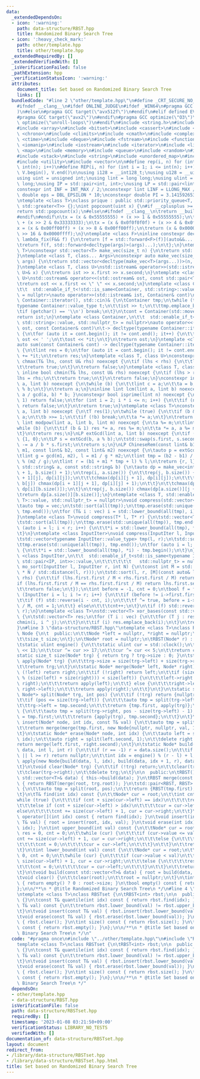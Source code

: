 ```yaml
---
data:
  _extendedDependsOn:
  - icon: ':warning:'
    path: data-structure/RBST.hpp
    title: Randomized Binary Search Tree
  - icon: ':heavy_check_mark:'
    path: other/template.hpp
    title: other/template.hpp
  _extendedRequiredBy: []
  _extendedVerifiedWith: []
  _isVerificationFailed: false
  _pathExtension: hpp
  _verificationStatusIcon: ':warning:'
  attributes:
    document_title: Set based on Randomized Binary Search Tree
    links: []
  bundledCode: "#line 2 \"other/template.hpp\"\n#define _CRT_SECURE_NO_WARNINGS\n\
    #ifndef __clang__\n#ifdef ONLINE_JUDGE\n#ifdef _WIN64\n#pragma GCC target(\"avx2\"\
    )\n#else\n#pragma GCC target(\"avx512f\")\n#endif\n#elif defined EVAL\n#else\n\
    #pragma GCC target(\"avx2\")\n#endif\n#pragma GCC optimize(\"O3\")\n#pragma GCC\
    \ optimize(\"unroll-loops\")\n#endif\n#include <string.h>\n#include <algorithm>\n\
    #include <array>\n#include <bitset>\n#include <cassert>\n#include <cfloat>\n#include\
    \ <chrono>\n#include <climits>\n#include <cmath>\n#include <complex>\n#include\
    \ <ctime>\n#include <deque>\n#include <fstream>\n#include <functional>\n#include\
    \ <iomanip>\n#include <iostream>\n#include <iterator>\n#include <list>\n#include\
    \ <map>\n#include <memory>\n#include <queue>\n#include <random>\n#include <set>\n\
    #include <stack>\n#include <string>\n#include <unordered_map>\n#include <unordered_set>\n\
    #include <utility>\n#include <vector>\n\n#define rep(i, n) for (int i = 0; i <\
    \ int(n); i++)\n#define REP(i, n) for (int i = 1; i <= int(n); i++)\n#define all(V)\
    \ V.begin(), V.end()\n\nusing i128 = __int128_t;\nusing u128 = __uint128_t;\n\
    using uint = unsigned int;\nusing lint = long long;\nusing ulint = unsigned long\
    \ long;\nusing IP = std::pair<int, int>;\nusing LP = std::pair<lint, lint>;\n\n\
    constexpr int INF = INT_MAX / 2;\nconstexpr lint LINF = LLONG_MAX / 2;\nconstexpr\
    \ double eps = DBL_EPSILON * 10;\nconstexpr double PI = 3.141592653589793238462643383279;\n\
    \ntemplate <class T>\nclass prique : public std::priority_queue<T, std::vector<T>,\
    \ std::greater<T>> {};\nint popcount(uint x) {\n#if __cplusplus >= 202002L\n\t\
    return std::popcount(x);\n#else\n#ifndef __clang__\n\treturn __builtin_popcount(x);\n\
    #endif\n#endif\n\tx = (x & 0x55555555) + (x >> 1 & 0x55555555);\n\tx = (x & 0x33333333)\
    \ + (x >> 2 & 0x33333333);\n\tx = (x & 0x0f0f0f0f) + (x >> 4 & 0x0f0f0f0f);\n\t\
    x = (x & 0x00ff00ff) + (x >> 8 & 0x00ff00ff);\n\treturn (x & 0x0000ffff) + (x\
    \ >> 16 & 0x0000ffff);\n}\ntemplate <class F>\ninline constexpr decltype(auto)\
    \ lambda_fix(F&& f) {\n\treturn [f = std::forward<F>(f)](auto&&... args) {\n\t\
    \treturn f(f, std::forward<decltype(args)>(args)...);\n\t};\n}\ntemplate <class\
    \ T>\nconstexpr std::vector<T> make_vec(size_t n) {\n\treturn std::vector<T>(n);\n\
    }\ntemplate <class T, class... Args>\nconstexpr auto make_vec(size_t n, Args&&...\
    \ args) {\n\treturn std::vector<decltype(make_vec<T>(args...))>(n, make_vec<T>(std::forward<Args>(args)...));\n\
    }\ntemplate <class T, class U>\nstd::istream& operator>>(std::istream& ist, std::pair<T,\
    \ U>& x) {\n\treturn ist >> x.first >> x.second;\n}\ntemplate <class T, class\
    \ U>\nstd::ostream& operator<<(std::ostream& ost, const std::pair<T, U>& x) {\n\
    \treturn ost << x.first << \" \" << x.second;\n}\ntemplate <class Container,\n\
    \t\t  std::enable_if_t<!std::is_same<Container, std::string>::value, std::nullptr_t>\
    \ = nullptr>\nauto operator>>(std::istream& ist, Container& cont)\n\t-> decltype(typename\
    \ Container::iterator(), std::cin)& {\n\tContainer tmp;\n\twhile (true) {\n\t\t\
    typename Container::value_type t;\n\t\tist >> t;\n\t\ttmp.emplace_back(t);\n\t\
    \tif (getchar() == '\\n') break;\n\t}\n\tcont = Container(std::move(tmp));\n\t\
    return ist;\n}\ntemplate <class Container,\n\t\t  std::enable_if_t<!std::is_same<Container,\
    \ std::string>::value, std::nullptr_t> = nullptr>\nauto operator<<(std::ostream&\
    \ ost, const Container& cont)\n\t-> decltype(typename Container::iterator(), std::cout)&\
    \ {\n\tfor (auto it = cont.begin(); it != cont.end(); it++) {\n\t\tif (it != cont.begin())\
    \ ost << ' ';\n\t\tost << *it;\n\t}\n\treturn ost;\n}\ntemplate <class Container>\n\
    auto sum(const Container& cont) -> decltype(typename Container::iterator(), 0LL)\
    \ {\n\tlint res = 0;\n\tfor (auto it = cont.begin(); it != cont.end(); it++) res\
    \ += *it;\n\treturn res;\n}\ntemplate <class T, class U>\nconstexpr inline bool\
    \ chmax(T& lhs, const U& rhs) noexcept {\n\tif (lhs < rhs) {\n\t\tlhs = rhs;\n\
    \t\treturn true;\n\t}\n\treturn false;\n}\ntemplate <class T, class U>\nconstexpr\
    \ inline bool chmin(T& lhs, const U& rhs) noexcept {\n\tif (lhs > rhs) {\n\t\t\
    lhs = rhs;\n\t\treturn true;\n\t}\n\treturn false;\n}\nconstexpr inline lint gcd(lint\
    \ a, lint b) noexcept {\n\twhile (b) {\n\t\tlint c = a;\n\t\ta = b;\n\t\tb = c\
    \ % b;\n\t}\n\treturn a;\n}\ninline lint lcm(lint a, lint b) noexcept { return\
    \ a / gcd(a, b) * b; }\nconstexpr bool isprime(lint n) noexcept {\n\tif (n ==\
    \ 1) return false;\n\tfor (int i = 2; i * i <= n; i++) {\n\t\tif (n % i == 0)\
    \ return false;\n\t}\n\treturn true;\n}\ntemplate <class T>\nconstexpr T mypow(T\
    \ a, lint b) noexcept {\n\tT res(1);\n\twhile (true) {\n\t\tif (b & 1) res *=\
    \ a;\n\t\tb >>= 1;\n\t\tif (!b) break;\n\t\ta *= a;\n\t}\n\treturn res;\n}\nconstexpr\
    \ lint modpow(lint a, lint b, lint m) noexcept {\n\ta %= m;\n\tlint res(1);\n\t\
    while (b) {\n\t\tif (b & 1) res *= a, res %= m;\n\t\ta *= a, a %= m, b >>= 1;\n\
    \t}\n\treturn res;\n}\nLP extGcd(lint a, lint b) noexcept {\n\tif (b == 0) return\
    \ {1, 0};\n\tLP s = extGcd(b, a % b);\n\tstd::swap(s.first, s.second);\n\ts.second\
    \ -= a / b * s.first;\n\treturn s;\n}\nLP ChineseRem(const lint& b1, const lint&\
    \ m1, const lint& b2, const lint& m2) noexcept {\n\tauto p = extGcd(m1, m2);\n\
    \tlint g = gcd(m1, m2), l = m1 / g * m2;\n\tlint tmp = (b2 - b1) / g * p.first\
    \ % (m2 / g);\n\tlint r = (b1 + m1 * tmp + l) % l;\n\treturn {r, l};\n}\nint LCS(const\
    \ std::string& a, const std::string& b) {\n\tauto dp = make_vec<int>(a.size()\
    \ + 1, b.size() + 1);\n\trep(i, a.size()) {\n\t\trep(j, b.size()) {\n\t\t\tchmax(dp[i\
    \ + 1][j], dp[i][j]);\n\t\t\tchmax(dp[i][j + 1], dp[i][j]);\n\t\t\tif (a[i] ==\
    \ b[j]) chmax(dp[i + 1][j + 1], dp[i][j] + 1);\n\t\t}\n\t\tchmax(dp[i + 1][b.size()],\
    \ dp[i][b.size()]);\n\t}\n\trep(j, b.size()) chmax(dp[a.size()][j + 1], dp[a.size()][j]);\n\
    \treturn dp[a.size()][b.size()];\n}\ntemplate <class T, std::enable_if_t<std::is_convertible<int,\
    \ T>::value, std::nullptr_t> = nullptr>\nvoid compress(std::vector<T>& vec) {\n\
    \tauto tmp = vec;\n\tstd::sort(all(tmp));\n\ttmp.erase(std::unique(all(tmp)),\
    \ tmp.end());\n\tfor (T& i : vec) i = std::lower_bound(all(tmp), i) - tmp.begin();\n\
    }\ntemplate <class T>\nvoid compress(T* l, T* r) {\n\tstd::vector<T> tmp(l, r);\n\
    \tstd::sort(all(tmp));\n\ttmp.erase(std::unique(all(tmp)), tmp.end());\n\tfor\
    \ (auto i = l; i < r; i++) {\n\t\t*i = std::lower_bound(all(tmp), *i) - tmp.begin();\n\
    \t}\n}\ntemplate <class InputIter>\nvoid compress(InputIter l, InputIter r) {\n\
    \tstd::vector<typename InputIter::value_type> tmp(l, r);\n\tstd::sort(all(tmp));\n\
    \ttmp.erase(std::unique(all(tmp)), tmp.end());\n\tfor (auto i = l; i < r; i++)\
    \ {\n\t\t*i = std::lower_bound(all(tmp), *i) - tmp.begin();\n\t}\n}\ntemplate\
    \ <class InputIter,\n\t\t  std::enable_if_t<std::is_same<typename InputIter::value_type,\
    \ std::pair<IP, int>>::value,\n\t\t\t\t\t\t   std::nullptr_t> = nullptr>\nvoid\
    \ mo_sort(InputIter l, InputIter r, int N) {\n\tconst int M = std::max(1.0, std::sqrt(lint(N)\
    \ * N / std::distance(l, r)));\n\tstd::sort(l, r, [M](const auto& lhs, const auto&\
    \ rhs) {\n\t\tif (lhs.first.first / M < rhs.first.first / M) return true;\n\t\t\
    if (lhs.first.first / M == rhs.first.first / M) return lhs.first.second < rhs.first.second;\n\
    \t\treturn false;\n\t});\n\tint before = -1, cnt = 0;\n\tbool f = false;\n\tfor\
    \ (InputIter i = l; i != r; i++) {\n\t\tif (before != i->first.first / M) {\n\t\
    \t\tif (f) std::reverse(i - cnt, i);\n\t\t\tf ^= true, before = i->first.first\
    \ / M, cnt = 1;\n\t\t} else\n\t\t\tcnt++;\n\t}\n\tif (f) std::reverse(r - cnt,\
    \ r);\n}\ntemplate <class T>\nstd::vector<T> xor_bases(const std::vector<T>& vec)\
    \ {\n\tstd::vector<T> res;\n\tfor (T i : vec) {\n\t\tfor (T j : res) {\n\t\t\t\
    chmin(i, i ^ j);\n\t\t}\n\t\tif (i) res.emplace_back(i);\n\t}\n\treturn res;\n\
    }\n#line 3 \"data-structure/RBST.hpp\"\ntemplate <class T>\nclass RBST {\n\tclass\
    \ Node {\n\t  public:\n\t\tNode *left = nullptr, *right = nullptr;\n\t\tT value;\n\
    \t\tsize_t size;\n\t};\n\tNode* root = nullptr;\n\tRBST(Node* r) : root(r) {}\n\
    \tstatic ulint engine() {\n\t\tstatic ulint cur = std::clock();\n\t\tcur ^= cur\
    \ << 13;\n\t\tcur ^= cur >> 17;\n\t\tcur ^= cur << 5;\n\t\treturn cur;\n\t}\n\t\
    static size_t size(Node* trg) { return trg ? trg->size : 0; }\n\tstatic Node*\
    \ apply(Node* trg) {\n\t\ttrg->size = size(trg->left) + size(trg->right) + 1;\n\
    \t\treturn trg;\n\t}\n\tstatic Node* merge(Node* left, Node* right) {\n\t\tif\
    \ (!left) return right;\n\t\tif (!right) return left;\n\t\tif (size_t(engine()\
    \ % (size(left) + size(right))) < size(left)) {\n\t\t\tleft->right = merge(left->right,\
    \ right);\n\t\t\treturn apply(left);\n\t\t} else {\n\t\t\tright->left = merge(left,\
    \ right->left);\n\t\t\treturn apply(right);\n\t\t}\n\t}\n\tstatic std::pair<Node*,\
    \ Node*> split(Node* trg, int pos) {\n\t\tif (!trg) return {nullptr, nullptr};\n\
    \t\tif (pos <= size(trg->left)) {\n\t\t\tauto tmp = split(trg->left, pos);\n\t\
    \t\ttrg->left = tmp.second;\n\t\t\treturn {tmp.first, apply(trg)};\n\t\t} else\
    \ {\n\t\t\tauto tmp = split(trg->right, pos - size(trg->left) - 1);\n\t\t\ttrg->right\
    \ = tmp.first;\n\t\t\treturn {apply(trg), tmp.second};\n\t\t}\n\t}\n\tstatic Node*\
    \ insert(Node* node, int idx, const T& val) {\n\t\tauto tmp = split(node, idx);\n\
    \t\treturn merge(merge(tmp.first, new Node{nullptr, nullptr, val, 1}), tmp.second);\n\
    \t}\n\tstatic Node* erase(Node* node, int idx) {\n\t\tauto left = split(node,\
    \ idx);\n\t\tauto right = split(left.second, 1);\n\t\tdelete right.first;\n\t\t\
    return merge(left.first, right.second);\n\t}\n\tstatic Node* build(const std::vector<T>&\
    \ data, int l, int r) {\n\t\tif (r == -1) r = data.size();\n\t\tif (data.empty()\
    \ || l >= r) return nullptr;\n\t\tint idx = engine() % (r - l) + l;\n\t\treturn\
    \ apply(new Node{build(data, l, idx), build(data, idx + 1, r), data[idx], 1});\n\
    \t}\n\tvoid clear(Node* trg) {\n\t\tif (!trg) return;\n\t\tclear(trg->left);\n\
    \t\tclear(trg->right);\n\t\tdelete trg;\n\t}\n\n  public:\n\tRBST() {}\n\tRBST(const\
    \ std::vector<T>& data) { this->build(data); }\n\tRBST merge(const RBST& trg)\
    \ { return RBST(merge(root, trg.root)); }\n\tstd::pair<RBST, RBST> split(int pos)\
    \ {\n\t\tauto tmp = split(root, pos);\n\t\treturn {RBST(tmp.first), RBST(tmp.second)};\n\
    \t}\n\tT& find(int idx) const {\n\t\tNode* cur = root;\n\t\tint cnt = 0;\n\t\t\
    while (true) {\n\t\t\tif (cnt + size(cur->left) == idx)\n\t\t\t\treturn cur->value;\n\
    \t\t\telse if (cnt + size(cur->left) > idx)\n\t\t\t\tcur = cur->left;\n\t\t\t\
    else\n\t\t\t\tcnt += size(cur->left) + 1, cur = cur->right;\n\t\t}\n\t}\n\tT&\
    \ operator[](int idx) const { return find(idx); }\n\tvoid insert(int idx, const\
    \ T& val) { root = insert(root, idx, val); }\n\tvoid erase(int idx) { root = erase(root,\
    \ idx); }\n\tint upper_bound(int val) const {\n\t\tNode* cur = root;\n\t\tint\
    \ res = 0, cnt = 0;\n\t\twhile (cur) {\n\t\t\tif (cur->value <= val)\n\t\t\t\t\
    cnt += size(cur->left) + 1, cur = cur->right;\n\t\t\telse {\n\t\t\t\tres += cnt;\n\
    \t\t\t\tcnt = 0;\n\t\t\t\tcur = cur->left;\n\t\t\t}\n\t\t}\n\t\treturn res + cnt;\n\
    \t}\n\tint lower_bound(int val) const {\n\t\tNode* cur = root;\n\t\tint res =\
    \ 0, cnt = 0;\n\t\twhile (cur) {\n\t\t\tif (cur->value < val)\n\t\t\t\tcnt +=\
    \ size(cur->left) + 1, cur = cur->right;\n\t\t\telse {\n\t\t\t\tres += cnt;\n\t\
    \t\t\tcnt = 0;\n\t\t\t\tcur = cur->left;\n\t\t\t}\n\t\t}\n\t\treturn res + cnt;\n\
    \t}\n\tvoid build(const std::vector<T>& data) { root = build(data, 0, -1); }\n\
    \tvoid clear() {\n\t\tclear(root);\n\t\troot = nullptr;\n\t}\n\tint size() const\
    \ { return empty() ? 0 : root->size; }\n\tbool empty() const { return !root; }\n\
    };\n\n/**\n * @title Randomized Binary Search Tree\n */\n#line 4 \"data-structure/RBSTset.hpp\"\
    \ntemplate <class T>\nclass RBSTset {\n\tRBST<int> rbst;\n\n  public:\n\tRBSTset()\
    \ {}\n\tconst T& quantile(int idx) const { return rbst.find(idx); }\n\tbool contains(const\
    \ T& val) const {\n\t\treturn rbst.lower_bound(val) != rbst.upper_bound(val);\n\
    \t}\n\tvoid insert(const T& val) { rbst.insert(rbst.lower_bound(val), val); }\n\
    \tvoid erase(const T& val) { rbst.erase(rbst.lower_bound(val)); }\n\tvoid clear()\
    \ { rbst.clear(); }\n\tint size() const { return rbst.size(); }\n\tbool empty()\
    \ const { return rbst.empty(); }\n};\n\n/**\n * @title Set based on Randomized\
    \ Binary Search Tree\n */\n"
  code: "#pragma once\n#include \"../other/template.hpp\"\n#include \"RBST.hpp\"\n\
    template <class T>\nclass RBSTset {\n\tRBST<int> rbst;\n\n  public:\n\tRBSTset()\
    \ {}\n\tconst T& quantile(int idx) const { return rbst.find(idx); }\n\tbool contains(const\
    \ T& val) const {\n\t\treturn rbst.lower_bound(val) != rbst.upper_bound(val);\n\
    \t}\n\tvoid insert(const T& val) { rbst.insert(rbst.lower_bound(val), val); }\n\
    \tvoid erase(const T& val) { rbst.erase(rbst.lower_bound(val)); }\n\tvoid clear()\
    \ { rbst.clear(); }\n\tint size() const { return rbst.size(); }\n\tbool empty()\
    \ const { return rbst.empty(); }\n};\n\n/**\n * @title Set based on Randomized\
    \ Binary Search Tree\n */"
  dependsOn:
  - other/template.hpp
  - data-structure/RBST.hpp
  isVerificationFile: false
  path: data-structure/RBSTset.hpp
  requiredBy: []
  timestamp: '2023-01-08 03:21:50+09:00'
  verificationStatus: LIBRARY_NO_TESTS
  verifiedWith: []
documentation_of: data-structure/RBSTset.hpp
layout: document
redirect_from:
- /library/data-structure/RBSTset.hpp
- /library/data-structure/RBSTset.hpp.html
title: Set based on Randomized Binary Search Tree
---
```

